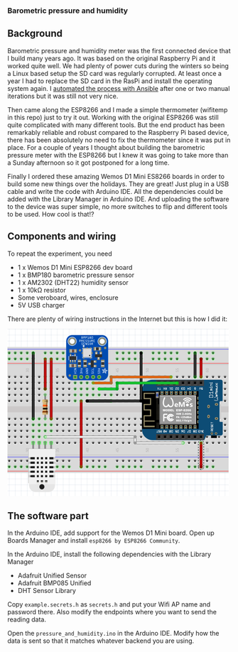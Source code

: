 ### Barometric pressure and humidity

## Background

Barometric pressure and humidity meter was the first connected device that I build many years ago. It was based on the original Raspberry Pi and it worked quite well. We had plenty of power cuts during the winters so being a Linux based setup the SD card was regularly corrupted. At least once a year I had to replace the SD card in the RasPi and install the operating system again. I [automated the process with Ansible](https://github.com/satuomainen/vadelma) after one or two manual iterations but it was still not very nice.

Then came along the ESP8266 and I made a simple thermometer (wifitemp in this repo) just to try it out. Working with the original ESP8266 was still quite complicated with many different tools. But the end product has been remarkably reliable and robust compared to the Raspberry Pi based device, there has been absolutely no need to fix the thermometer since it was put in place. For a couple of years I thought about building the barometric pressure meter with the ESP8266 but I knew it was going to take more than a Sunday afternoon so it got postponed for a long time.

Finally I ordered these amazing Wemos D1 Mini ES8266 boards in order to build some new things over the holidays. They are great! Just plug in a USB cable and write the code with Arduino IDE. All the dependencies could be added with the Library Manager in Arduino IDE. And uploading the software to the device was super simple, no more switches to flip and different tools to be used. How cool is that!?

## Components and wiring

To repeat the experiment, you need

* 1 x Wemos D1 Mini ESP8266 dev board
* 1 x BMP180 barometric pressure sensor
* 1 x AM2302 (DHT22) humidity sensor
* 1 x 10kΩ resistor
* Some veroboard, wires, enclosure
* 5V USB charger

There are plenty of wiring instructions in the Internet but this is how I did it:

![Wiring diagram](./wiring.png)

## The software part

In the Arduino IDE, add support for the Wemos D1 Mini board. Open up Boards Manager and install `esp8266 by ESP8266 Community`.

In the Arduino IDE, install the following dependencies with the Library Manager

* Adafruit Unified Sensor
* Adafruit BMP085 Unified
* DHT Sensor Library

Copy `example.secrets.h` as `secrets.h` and put your Wifi AP name and password there. Also modify the endpoints where you want to send the reading data.

Open the `pressure_and_humidity.ino` in the Arduino IDE. Modify how the data is sent so that it matches whatever backend you are using.
